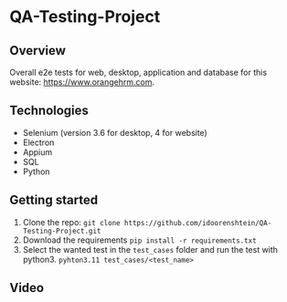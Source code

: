 # QA-Testing-Project

## Overview
Overall e2e tests for web, desktop, application and database for this website: https://www.orangehrm.com.

## Technologies
- Selenium (version 3.6 for desktop, 4 for website)
- Electron
- Appium
- SQL
- Python

## Getting started
1. Clone the repo:
`git clone https://github.com/idoorenshtein/QA-Testing-Project.git`
2. Download the requirements
`pip install -r requirements.txt`
3. Select the wanted test in the `test_cases` folder and run the test with python3.
`pyhton3.11 test_cases/<test_name>`

## Video
